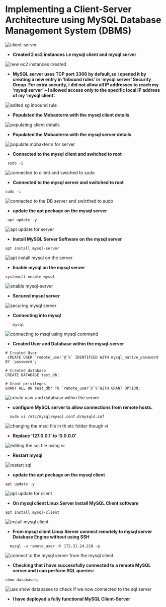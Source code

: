 # Implementing a Client-Server Architecture using MySQL Database Management System (DBMS)


![client-server](https://github.com/titusnangitech/Client-Server-architecture-implemantation-using-MySql/assets/128609800/12d002f3-b7ca-4cef-9ac3-ad26af45ed2d)




- **Created 2 ec2 instances i.e mysql client and mysql server**


![new ec2 instances created](https://github.com/titusnangitech/Client-Server-architecture-implemantation-using-MySql/assets/128609800/c562a1b0-4de2-4597-82ab-2eef6b6a3187)


- **MySQL server uses TCP port 3306 by default,so i opened it by creating a new entry in ‘Inbound rules’ in ‘mysql server’ Security Group. For extra security, i did not allow all IP addresses to reach my ‘mysql server’ – I allowed access only to the specific local IP address of my ‘mysql client’.**
  
![edited sg inbound rule](https://github.com/titusnangitech/Client-Server-architecture-implemantation-using-MySql/assets/128609800/1fbdc8dd-f198-41c7-ba50-6bb9e285ab7a)

- **Populated the Mobaxterm with the mysql client details**
  
![populating client details](https://github.com/titusnangitech/Client-Server-architecture-implemantation-using-MySql/assets/128609800/96122dbc-33ff-4733-8f32-4937b3a46b2f)

- **Populated the Mobaxterm with the mysql server details**

![populate mobaxterm for server](https://github.com/titusnangitech/Client-Server-architecture-implemantation-using-MySql/assets/128609800/ea0dcc84-1fb7-4551-8077-e587443d586e)

- **Connected to the mysql client and switched to root**

 ```
  sudo -i
  ```
  
![connected to client and swiched to sudo](https://github.com/titusnangitech/Client-Server-architecture-implemantation-using-MySql/assets/128609800/2a9e9868-dfd2-44a3-afc4-758a26c13aa5)

- **Connected to the mysql server and switched to root**

```
sudo -i
```

![connected to the DB server and swicthed to sudo](https://github.com/titusnangitech/Client-Server-architecture-implemantation-using-MySql/assets/128609800/dbfaee87-0e40-4d45-8c84-ea0e64ce80f6)

- **update the apt peckage on the mysql server**
  
 ```
  apt update -y
  ```
![apt update for server](https://github.com/titusnangitech/Client-Server-architecture-implemantation-using-MySql/assets/128609800/bfdc6ecd-dcb9-42bf-9dc9-202bf25f0eae)

 - **Install MySQL Server Software on the mysql server**
 ```
 apt install mysql-server

```
![apt install mysql on the server](https://github.com/titusnangitech/Client-Server-architecture-implemantation-using-MySql/assets/128609800/bcd9e64e-3511-41b0-a1f1-61c0232b306d)

- **Enable mysql on the mysql server**

```
systemctl enable mysql
```

![enable mysql-server](https://github.com/titusnangitech/Client-Server-architecture-implemantation-using-MySql/assets/128609800/fd7fb660-3dcd-4dd7-a16f-e8d8ab72a911)


- **Secured mysql server**
  
![securing mysql server](https://github.com/titusnangitech/Client-Server-architecture-implemantation-using-MySql/assets/128609800/b23b2bc5-490e-4688-9158-03eee20f8111)

- **Connecting into mysql**

  ```
  mysql
  ```

![connecting to msql using mysql command](https://github.com/titusnangitech/Client-Server-architecture-implemantation-using-MySql/assets/128609800/f0ac6b29-aa04-48f5-91b5-bc621249e653)

- **Created User and Database within the mysql-server**

```
# Created User
 CREATE USER `remote_user`@`%` IDENTIFIED WITH mysql_native_password BY `password`;

# Created database
CREATE DATABASE test_db;

# Grant privileges
GRANT ALL ON test_db* TO `remote_user`@`%`WITH GRANT OPTION; 
```
  

![create user and database within the server](https://github.com/titusnangitech/Client-Server-architecture-implemantation-using-MySql/assets/128609800/3d1ce686-d46b-4fe2-9d95-426a89e2d8c6)

- **configure MySQL server to allow connections from remote hosts.**

```
  sudo vi /etc/mysql/mysql.conf.d/mysqld.cnf
```


![changing the msql file in th etc folder though vi](https://github.com/titusnangitech/Client-Server-architecture-implemantation-using-MySql/assets/128609800/2b79609c-8352-4f28-a593-15ab513cc307)

- **Replace ‘127.0.0.1’ to ‘0.0.0.0’**

  
![editing the sql file using vi](https://github.com/titusnangitech/Client-Server-architecture-implemantation-using-MySql/assets/128609800/db48364d-af0e-49a8-856d-2fe228cc5bc5)



- **Restart mysql**

  
![restart sql](https://github.com/titusnangitech/Client-Server-architecture-implemantation-using-MySql/assets/128609800/ed7a021c-fe92-47a6-a23e-0fe99c6fc955)



- **update the apt peckage on the mysql client**
  
 ```
 apt update -y
  ```

![apt update for client](https://github.com/titusnangitech/Client-Server-architecture-implemantation-using-MySql/assets/128609800/dec8c9cf-af14-4b62-a38b-55ec176404cd)

- **On mysql client Linux Server install MySQL Client software**

```
apt install mysql-client
```
  

![install mysql client](https://github.com/titusnangitech/Client-Server-architecture-implemantation-using-MySql/assets/128609800/c29441b0-72eb-44bc-8242-6aa67d972316)

- **From mysql client Linux Server connect remotely to mysql server Database Engine without using SSH**

```
  mysql -u remote_user -h 172.31.24.218 -p
```


![connect to the mysql server from the mysql client](https://github.com/titusnangitech/Client-Server-architecture-implemantation-using-MySql/assets/128609800/050528f6-0338-4409-9c60-c43cfa73bb94)



-  **Checking that i have successfully connected to a remote MySQL server and i can perform SQL queries:**

```
show databases;
```


![use show databases to check if we now connected to the sql server](https://github.com/titusnangitech/Client-Server-architecture-implemantation-using-MySql/assets/128609800/1a660e24-9279-48db-9043-423a00a7e150)

- **I have deployed a fully functional MySQL Client-Server**
